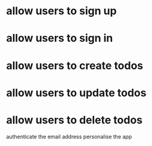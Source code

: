 # allow users to sign up
# allow users to sign in
# allow users to create todos
# allow users to update todos
# allow users to delete todos


authenticate the email address
personalise the app

